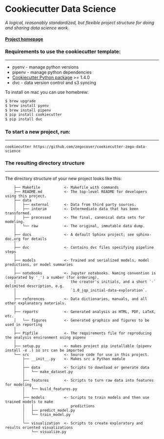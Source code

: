 # Cookiecutter Data Science

_A logical, reasonably standardized, but flexible project structure for doing and sharing data science work._


#### [Project homepage](http://zegocover.github.io/cookiecutter-data-science/)


### Requirements to use the cookiecutter template:
-----------
 - pyenv - manage python versions
 - pipenv - manage python dependencies
 - [Cookiecutter Python package](http://cookiecutter.readthedocs.org/en/latest/installation.html) >= 1.4.0
 - dvc - data version control and s3 syncing

To install on mac you can use homebrew:

``` bash
$ brew upgrade
$ brew install pyenv
$ brew install pipenv
$ pip install cookiecutter
$ pip install dvc
```


### To start a new project, run:
------------

    cookiecutter https://github.com/zegocover/cookiecutter-zego-data-science


### The resulting directory structure
------------

The directory structure of your new project looks like this: 

```
    ├── Makefile           <- Makefile with commands 
    ├── README.md          <- The top-level README for developers using this project.
    ├── data
    │   ├── external       <- Data from third party sources.
    │   ├── interim        <- Intermediate data that has been transformed.
    │   ├── processed      <- The final, canonical data sets for modeling.
    │   └── raw            <- The original, immutable data dump.
    │
    ├── docs               <- A default Sphinx project; see sphinx-doc.org for details
    │
    ├── dvc                <- Contains dvc files specifying pipeline steps
    │
    ├── models             <- Trained and serialized models, model predictions, or model summaries
    │
    ├── notebooks          <- Jupyter notebooks. Naming convention is (separated by '_') a number (for ordering),
    │                         the creator's initials, and a short `-` delimited description, e.g.
    │                         `1.0_jqp_initial-data-exploration`.
    │
    ├── references         <- Data dictionaries, manuals, and all other explanatory materials.
    │
    ├── reports            <- Generated analysis as HTML, PDF, LaTeX, etc.
    │   └── figures        <- Generated graphics and figures to be used in reporting
    │
    ├── Pipfile            <- The requirements file for reproducing the analysis environment using pipenv
    │
    ├── setup.py           <- makes project pip installable (pipenv install -e .) so src can be imported
    └── src                <- Source code for use in this project.
        ├── __init__.py    <- Makes src a Python module
        │
        ├── data           <- Scripts to download or generate data
        │   └── make_dataset.py
        │
        ├── features       <- Scripts to turn raw data into features for modeling
        │   └── build_features.py
        │
        ├── models         <- Scripts to train models and then use trained models to make
        │   │                 predictions
        │   ├── predict_model.py
        │   └── train_model.py
        │
        └── visualization  <- Scripts to create exploratory and results oriented visualizations
            └── visualize.py
```
